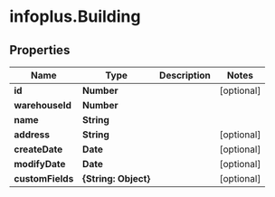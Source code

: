 # infoplus.Building

## Properties
Name | Type | Description | Notes
------------ | ------------- | ------------- | -------------
**id** | **Number** |  | [optional] 
**warehouseId** | **Number** |  | 
**name** | **String** |  | 
**address** | **String** |  | [optional] 
**createDate** | **Date** |  | [optional] 
**modifyDate** | **Date** |  | [optional] 
**customFields** | **{String: Object}** |  | [optional] 


